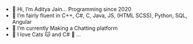 - 👋 Hi, I’m Aditya Jain... Programming since 2020
- 👀 I’m fairly fluent in C++, C#, C, Java, JS, (HTML SCSS), Python, SQL, Angular
- 🌱 I’m currently Making a Chatting platform
- 💞️ I love Cats 🐱 and C# 💾 ...

<!---
AJAdityaJain/AJAdityaJain is a ✨ special ✨ repository because its `README.md` (this file) appears on your GitHub profile.
You can click the Preview link to take a look at your changes.
--->
